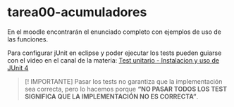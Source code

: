 # tarea00-acumuladores

En el moodle encontrarán el enunciado completo con ejemplos de uso de las funciones. 

Para configurar jUnit en eclipse y poder ejecutar los tests pueden guiarse con el video en el canal de la materia: 
[Test unitario - Instalacion y uso de JUnit 4](https://www.youtube.com/watch?v=spnT2NjAxD0)

> [! IMPORTANTE]
> Pasar los tests no garantiza que la implementación sea correcta, pero lo hacemos porque
> **“NO PASAR TODOS LOS TEST SIGNIFICA QUE LA IMPLEMENTACIÓN NO ES CORRECTA”**.
